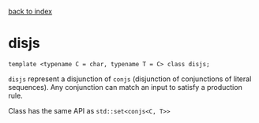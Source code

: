 [back to index](../README.md#overview-of-types)

# disjs

```
template <typename C = char, typename T = C> class disjs;
```

`disjs` represent a disjunction of `conjs` (disjunction of conjunctions of literal sequences). Any conjunction can match an input to satisfy a production rule.

Class has the same API as `std::set<conjs<C, T>>`
